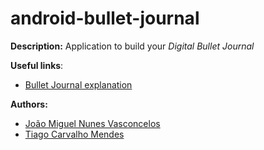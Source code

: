 # android-bullet-journal  
**Description:** Application to build your *Digital Bullet Journal*

**Useful links**:   
* [Bullet Journal explanation](https://medium.com/umblernews/bullet-journal-um-guia-para-iniciantes-b826a49e3bd0)

**Authors:**  
* [João Miguel Nunes Vasconcelos](https://github.com/jmnmv12)
* [Tiago Carvalho Mendes](https://github.com/tiagocmendes)

